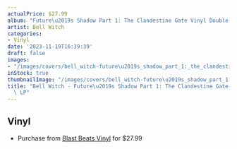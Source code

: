 ```yaml
---
actualPrice: $27.99
album: "Future\u2019s Shadow Part 1: The Clandestine Gate Vinyl Double LP"
artist: Bell Witch
categories:
- Vinyl
date: '2023-11-19T16:39:39'
draft: false
images:
- "/images/covers/bell_witch-future\u2019s_shadow_part_1:_the_clandestine_gate_vinyl_double_lp.jpg"
inStock: true
thumbnailImage: "/images/covers/bell_witch-future\u2019s_shadow_part_1:_the_clandestine_gate_vinyl_double_lp-thumb.jpg"
title: "Bell Witch - Future\u2019s Shadow Part 1: The Clandestine Gate Vinyl Double\
  \ LP"
---
```


## Vinyl
* Purchase from [Blast Beats Vinyl](https://blastbeatsvinyl.com/products/bell-witch-future-s-shadow-part-1-the-clandestine-gate-vinyl-double-lp) for $27.99
